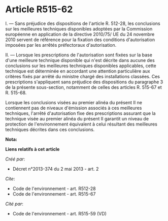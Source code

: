 # Article R515-62

I. ― Sans préjudice des dispositions de l'article R. 512-28, les conclusions sur les meilleures techniques disponibles
adoptées par la Commission européenne en application de la directive 2010/75/ UE du 24 novembre 2010 servent de référence
pour la fixation des conditions d'autorisation imposées par les arrêtés préfectoraux d'autorisation. 

II. ― Lorsque les prescriptions de l'autorisation sont fixées sur la base d'une meilleure technique disponible qui n'est
décrite dans aucune des conclusions sur les meilleures techniques disponibles applicables, cette technique est déterminée en
accordant une attention particulière aux critères fixés par arrêté du ministre chargé des installations classées. Ces
prescriptions s'appliquent sans préjudice des dispositions du paragraphe 3 de la présente sous-section, notamment de celles
des articles R. 515-67 et R. 515-68. 

Lorsque les conclusions visées au premier alinéa du présent II ne contiennent pas de niveaux d'émission associés à ces
meilleures techniques, l'arrêté d'autorisation fixe des prescriptions assurant que la technique visée au premier alinéa du
présent II garantit un niveau de protection de l'environnement équivalent à celui résultant des meilleures techniques
décrites dans ces conclusions.

**Nota:**



**Liens relatifs à cet article**

_Créé par_:

  - Décret n°2013-374 du 2 mai 2013 - art. 2

_Cite_:

  - Code de l'environnement - art. R512-28
  - Code de l'environnement - art. R515-67

_Cité par_:

  - Code de l'environnement - art. R515-59 (VD)
